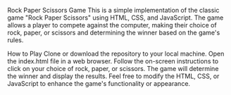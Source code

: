 Rock Paper Scissors Game
This is a simple implementation of the classic game "Rock Paper Scissors" using HTML, CSS, and JavaScript. The game allows a player to compete against the computer, making their choice of rock, paper, or scissors and determining the winner based on the game's rules.

How to Play
Clone or download the repository to your local machine.
Open the index.html file in a web browser.
Follow the on-screen instructions to click on your choice of rock, paper, or scissors.
The game will determine the winner and display the results.
Feel free to modify the HTML, CSS, or JavaScript to enhance the game's functionality or appearance.